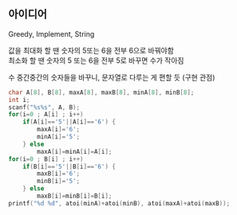 ## 아이디어
Greedy, Implement, String

값을 최대화 할 땐 숫자의 5또는 6을 전부 6으로 바꿔야함  
최소화 할 땐 숫자의 5 또는 6을 전부 5로 바꾸면 수가 작아짐

수 중간중간의 숫자들을 바꾸니, 문자열로 다루는 게 편할 듯 (구현 관점)
```c
char A[8], B[8], maxA[8], maxB[8], minA[8], minB[8];
int i;
scanf("%s%s", A, B);
for(i=0 ; A[i] ; i++)
	if(A[i]=='5'||A[i]=='6') {
		maxA[i]='6';
		minA[i]='5';
	} else
		maxA[i]=minA[i]=A[i];
for(i=0 ; B[i] ; i++)
	if(B[i]=='5'||B[i]=='6') {
		maxB[i]='6';
		minB[i]='5';
	} else
		maxB[i]=minB[i]=B[i];
printf("%d %d", atoi(minA)+atoi(minB), atoi(maxA)+atoi(maxB));
```